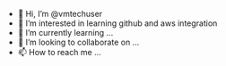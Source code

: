 - 👋 Hi, I’m @vmtechuser
- 👀 I’m interested in learning github and aws integration
- 🌱 I’m currently learning ...
- 💞️ I’m looking to collaborate on ...
- 📫 How to reach me ...

<!---
vmtechuser/vmtechuser is a ✨ special ✨ repository because its `README.md` (this file) appears on your GitHub profile.
You can click the Preview link to take a look at your changes.
--->
